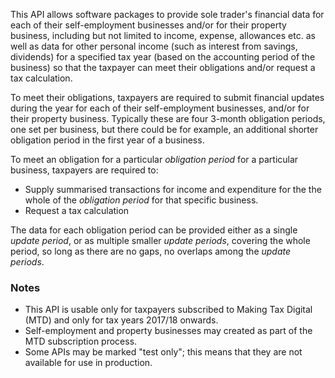 This API allows software packages to provide sole trader's financial data for each of their self-employment businesses 
and/or for their property business, including but not limited to income, expense, allowances etc. as well as data for 
other personal income (such as interest from savings, dividends) for a specified tax year (based on the accounting 
period of the business) so that the taxpayer can meet their obligations and/or request a tax calculation.

To meet their obligations, taxpayers are required to submit financial updates during the year for 
each of their self-employment businesses, and/or for their property business. Typically these are four 3-month 
obligation periods, one set per business, but there could be for example, an additional shorter obligation period in 
the first year of a business.

To meet an obligation for a particular _obligation period_ for a particular business, taxpayers 
are required to:

* Supply summarised transactions for income and expenditure for the the whole of the _obligation period_ for that 
specific business.
* Request a tax calculation

The data for each obligation period can be provided either as a single _update period_, or as multiple smaller 
_update periods_, covering the whole period, so long as there are no gaps, no overlaps among the _update periods_.

### Notes ###

* This API is usable only for taxpayers subscribed to Making Tax Digital (MTD) and only for tax years 2017/18 onwards.
* Self-employment and property businesses may created as part of the MTD subscription process.
* Some APIs may be marked "test only"; this means that they are not available for use in production.
